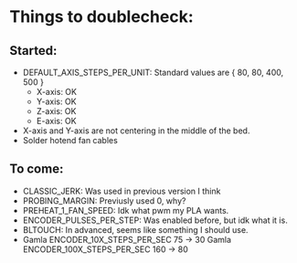 # Things to doublecheck:
## Started:
- DEFAULT_AXIS_STEPS_PER_UNIT: Standard values are { 80, 80, 400, 500 }
  - X-axis: OK
  - Y-axis: OK
  - Z-axis: OK
  - E-axis: OK
- X-axis and Y-axis are not centering in the middle of the bed.
- Solder hotend fan cables

## To come:
- CLASSIC_JERK: Was used in previous version I think
- PROBING_MARGIN: Previusly used 0, why?
- PREHEAT_1_FAN_SPEED: Idk what pwm my PLA wants.
- ENCODER_PULSES_PER_STEP: Was enabled before, but idk what it is.
- BLTOUCH: In advanced, seems like something I should use.
- Gamla ENCODER_10X_STEPS_PER_SEC   75 -> 30
  Gamla ENCODER_100X_STEPS_PER_SEC  160 -> 80